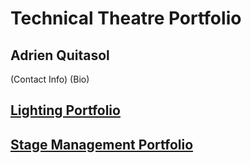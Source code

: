 # Technical Theatre Portfolio #

## Adrien Quitasol
(Contact Info)
(Bio)

## [ Lighting Portfolio ](https://github.com/LocalTechie/TechThtr/blob/main/Lighting%20Portfolio)
 
## [Stage Management Portfolio](https://github.com/LocalTechie/TechThtr/blob/main/Stage%20Management%20Portfolio)
